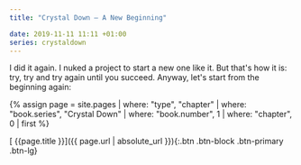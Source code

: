 ```yaml
---
title: "Crystal Down — A New Beginning"

date: 2019-11-11 11:11 +01:00
series: crystaldown
---
```


I did it again. I nuked a project to start a new one like it. But that's how it is: try, try and try
again until you succeed. Anyway, let's start from the beginning again:

{% assign page = site.pages
  | where: "type", "chapter"
  | where: "book.series", "Crystal Down"
  | where: "book.number", 1
  | where: "chapter", 0
  | first %}

[ {{page.title }}]({{ page.url | absolute_url }}){:.btn .btn-block .btn-primary .btn-lg}
<!--more-->
